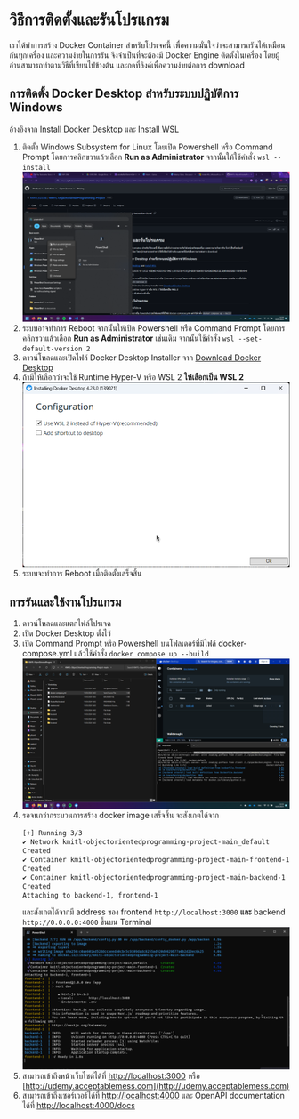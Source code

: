 # วิธีการติดตั้งและรันโปรแกรม
เราได้ทำการสร้าง Docker Container สำหรับโปรเจคนี้ เพื่อความมั่นใจว่าจะสามารถรันได้เหมือนกันทุกเครื่อง และความง่ายในการรัน จึงจำเป็นที่จะต้องมี Docker Engine ติดตั้งในเครื่อง โดยผู้อ่านสามารถทำตามวิธีที่เขียนไปข้างต้น และกดที่ลิงค์เพื่อความง่ายต่อการ download


## การติดตั้ง Docker Desktop สำหรับระบบปฏิบัติการ Windows
อ้างอิงจาก [Install Docker Desktop](https://docs.docker.com/desktop/install/windows-install/) และ [Install WSL](https://learn.microsoft.com/en-us/windows/wsl/install)
1. ติดตั้ง Windows Subsystem for Linux โดยเปิด Powershell หรือ Command Prompt โดยการคลิกขวาแล้วเลือก **Run as Administrator** จากนั้นให้ใช้คำสั่ง `wsl --install`
    ![media/runwithadmin.png](media/runwithadmin.png)
2. ระบบอาจทำการ Reboot จากนั้นให้เปิด Powershell หรือ Command Prompt โดยการคลิกขวาแล้วเลือก **Run as Administrator** เช่นเดิม จากนั้นใช้คำสั่ง `wsl --set-default-version 2`
3. ดาวน์โหลดและเปิดไฟล์ Docker Desktop Installer จาก [Download Docker Desktop](https://desktop.docker.com/win/main/amd64/Docker%20Desktop%20Installer.exe)
4. ถ้ามีให้เลือกว่าจะใช้ Runtime Hyper-V หรือ WSL 2 **ให้เลือกเป็น WSL 2**
	![media/selectWSL2.png](media/selectWSL2.png)
5. ระบบจะทำการ Reboot เมื่อติดตั้งเสร็จสิ้น


## การรันและใช้งานโปรแกรม
1. ดาวน์โหลดและแตกไฟล์โปรเจค
2. เปิด Docker Desktop ตั้งไว้
3. เปิด Command Prompt หรือ Powershell บนโฟลเดอร์ที่มีไฟล์ docker-compose.yml แล้วใช้คำสั่ง `docker compose up --build`
    ![media/dockerbuild.png](media/dockerbuild.png)
4. รอจนกว่ากระบวนการสร้าง docker image เสร็จสิ้น จะสังเกตได้จาก
    ```
    [+] Running 3/3
    ✔ Network kmitl-objectorientedprogramming-project-main_default       Created
    ✔ Container kmitl-objectorientedprogramming-project-main-frontend-1  Created
    ✔ Container kmitl-objectorientedprogramming-project-main-backend-1   Created
    Attaching to backend-1, frontend-1
    ```
    และสังเกตได้จากมี address ของ frontend `http://localhost:3000` **และ** backend `http://0.0.0.0:4000` ขึ้นบน Terminal
    ![media/dockerready.png](media/dockerready.png)
5. สามารถเข้าถึงหน้าเว็บไซต์ได้ที่ [http://localhost:3000](http://localhost:3000) หรือ [http://udemy.acceptablemess.com](http://udemy.acceptablemess.com)
6. สามารถเข้าถึงเซอร์เวอร์ได้ที่ [http://localhost:4000](http://localhost:4000) และ OpenAPI documentation ได้ที่ [http://localhost:4000/docs](http://localhost:4000/docs)